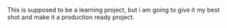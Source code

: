 This is supposed to be a learning project, but i am going to give it my best shot and make it a production ready project.
